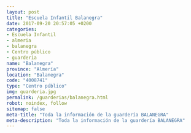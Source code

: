 ```yaml
---
layout: post
title: "Escuela Infantil Balanegra"
date: 2017-09-20 20:57:05 +0200
categories:
- Escuela Infantil
- almeria
- balanegra
- Centro público
- guarderia
name: "Balanegra"
province: "Almería"
location: "Balanegra"
code: "4008741"
type: "Centro público"
img: guarderia.jpg
permalink: /guarderias/balanegra.html
robot: noindex, follow
sitemap: false
meta-title: "Toda la información de la guardería BALANEGRA"
meta-description: "Toda la información de la guardería BALANEGRA"
---
```

